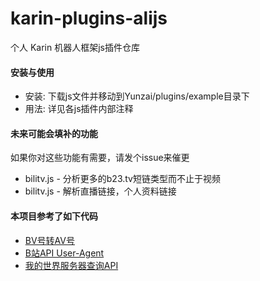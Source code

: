 # karin-plugins-alijs
个人 Karin 机器人框架js插件仓库

#### 安装与使用

- 安装: 下载js文件并移动到Yunzai/plugins/example目录下<br>
- 用法: 详见各js插件内部注释

#### 未来可能会填补的功能
如果你对这些功能有需要，请发个issue来催更
- bilitv.js - 分析更多的b23.tv短链类型而不止于视频
- bilitv.js - 解析直播链接，个人资料链接

#### 本项目参考了如下代码
- [BV号转AV号](https://www.zhihu.com/question/381784377/answer/1099438784)
- [B站API User-Agent](https://gitee.com/SmallK111407/earth-k-plugin)
- [我的世界服务器查询API](https://github.com/CikeyQi/mc-plugin)
